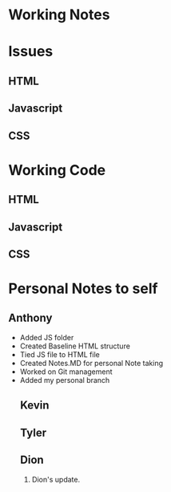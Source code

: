# Working Notes



# Issues

## HTML

## Javascript

## CSS



# Working Code

## HTML

## Javascript

## CSS



# Personal Notes to self 

## Anthony
<ul>
  <li> Added JS folder </li>
  <li> Created Baseline HTML structure </li>
  <li> Tied JS file to HTML file</li>
  <li> Created Notes.MD for personal Note taking</li>
  <li> Worked on Git management</li>
  <li> Added my personal branch</li>




## Kevin



## Tyler



## Dion
1. Dion's update. 
